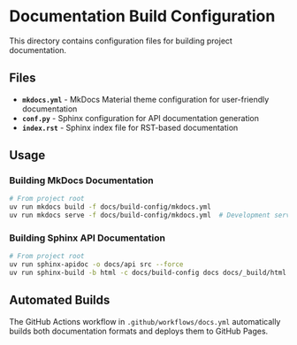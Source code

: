 # Documentation Build Configuration

This directory contains configuration files for building project documentation.

## Files

- **`mkdocs.yml`** - MkDocs Material theme configuration for user-friendly documentation
- **`conf.py`** - Sphinx configuration for API documentation generation
- **`index.rst`** - Sphinx index file for RST-based documentation

## Usage

### Building MkDocs Documentation

```bash
# From project root
uv run mkdocs build -f docs/build-config/mkdocs.yml
uv run mkdocs serve -f docs/build-config/mkdocs.yml  # Development server
```

### Building Sphinx API Documentation

```bash
# From project root
uv run sphinx-apidoc -o docs/api src --force
uv run sphinx-build -b html -c docs/build-config docs docs/_build/html
```

## Automated Builds

The GitHub Actions workflow in `.github/workflows/docs.yml` automatically builds
both documentation formats and deploys them to GitHub Pages.
